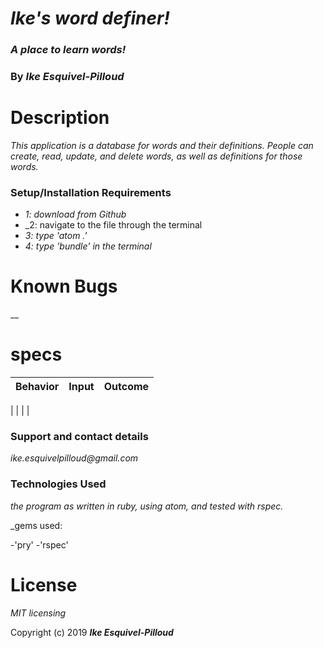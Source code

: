 # _Ike's word definer!_

### _A place to learn words!_

### By _**Ike Esquivel-Pilloud**_

# Description

_This application is a database for words and their definitions. People can create, read, update, and delete words, as well as definitions for those words._

### Setup/Installation Requirements

* _1: download from Github_
* _2: navigate to the file through the terminal
* _3: type 'atom .'_
* _4: type 'bundle' in the terminal_

# Known Bugs

__

# specs
| Behavior        | Input           | Outcome  |
| ------------- |:-------------:| -----:|

|  |  |  |

### Support and contact details

_ike.esquivelpilloud@gmail.com_

### Technologies Used

_the program as written in ruby, using atom, and tested with rspec._

_gems used:

-'pry'
-'rspec'
# License

_MIT licensing_

Copyright (c) 2019 **_Ike Esquivel-Pilloud_**
